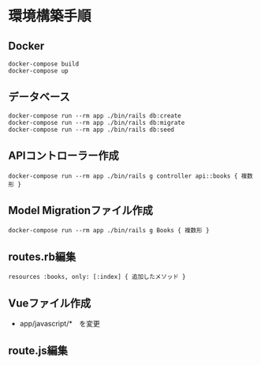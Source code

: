 # 環境構築手順

## Docker

```
docker-compose build
docker-compose up
```

## データベース

```
docker-compose run --rm app ./bin/rails db:create
docker-compose run --rm app ./bin/rails db:migrate
docker-compose run --rm app ./bin/rails db:seed
```

## APIコントローラー作成

```
docker-compose run --rm app ./bin/rails g controller api::books { 複数形 }
```

## Model Migrationファイル作成

```
docker-compose run --rm app ./bin/rails g Books { 複数形 }
```

## routes.rb編集

```
resources :books, only: [:index] { 追加したメソッド }
```

## Vueファイル作成

- app/javascript/*　を変更

## route.js編集
